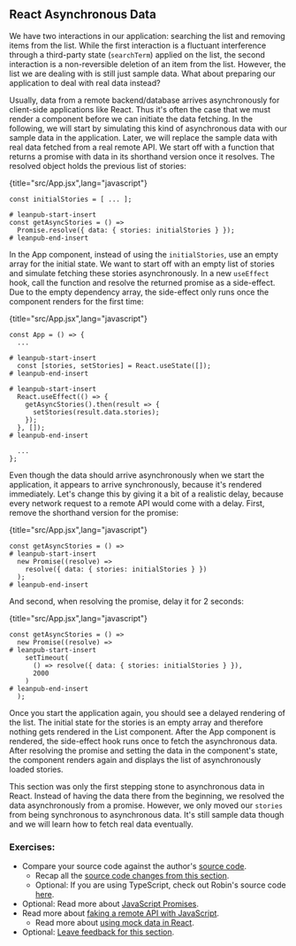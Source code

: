 ## React Asynchronous Data

We have two interactions in our application: searching the list and removing items from the list. While the first interaction is a fluctuant interference through a third-party state (`searchTerm`) applied on the list, the second interaction is a non-reversible deletion of an item from the list. However, the list we are dealing with is still just sample data. What about preparing our application to deal with real data instead?

Usually, data from a remote backend/database arrives asynchronously for client-side applications like React. Thus it's often the case that we must render a component before we can initiate the data fetching. In the following, we will start by simulating this kind of asynchronous data with our sample data in the application. Later, we will replace the sample data with real data fetched from a real remote API. We start off with a function that returns a promise with data in its shorthand version once it resolves. The resolved object holds the previous list of stories:

{title="src/App.jsx",lang="javascript"}
~~~~~~~
const initialStories = [ ... ];

# leanpub-start-insert
const getAsyncStories = () =>
  Promise.resolve({ data: { stories: initialStories } });
# leanpub-end-insert
~~~~~~~

In the App component, instead of using the `initialStories`, use an empty array for the initial state. We want to start off with an empty list of stories and simulate fetching these stories asynchronously. In a new `useEffect` hook, call the function and resolve the returned promise as a side-effect. Due to the empty dependency array, the side-effect only runs once the component renders for the first time:

{title="src/App.jsx",lang="javascript"}
~~~~~~~
const App = () => {
  ...

# leanpub-start-insert
  const [stories, setStories] = React.useState([]);
# leanpub-end-insert

# leanpub-start-insert
  React.useEffect(() => {
    getAsyncStories().then(result => {
      setStories(result.data.stories);
    });
  }, []);
# leanpub-end-insert

  ...
};
~~~~~~~

Even though the data should arrive asynchronously when we start the application, it appears to arrive synchronously, because it's rendered immediately. Let's change this by giving it a bit of a realistic delay, because every network request to a remote API would come with a delay. First, remove the shorthand version for the promise:

{title="src/App.jsx",lang="javascript"}
~~~~~~~
const getAsyncStories = () =>
# leanpub-start-insert
  new Promise((resolve) =>
    resolve({ data: { stories: initialStories } })
  );
# leanpub-end-insert
~~~~~~~

And second, when resolving the promise, delay it for 2 seconds:

{title="src/App.jsx",lang="javascript"}
~~~~~~~
const getAsyncStories = () =>
  new Promise((resolve) =>
# leanpub-start-insert
    setTimeout(
      () => resolve({ data: { stories: initialStories } }),
      2000
    )
# leanpub-end-insert
  );
~~~~~~~

Once you start the application again, you should see a delayed rendering of the list. The initial state for the stories is an empty array and therefore nothing gets rendered in the List component. After the App component is rendered, the side-effect hook runs once to fetch the asynchronous data. After resolving the promise and setting the data in the component's state, the component renders again and displays the list of asynchronously loaded stories.

This section was only the first stepping stone to asynchronous data in React. Instead of having the data there from the beginning, we resolved the data asynchronously from a promise. However, we only moved our `stories` from being synchronous to asynchronous data. It's still sample data though and we will learn how to fetch real data eventually.

### Exercises:

* Compare your source code against the author's [source code](https://bit.ly/3R2obLU).
  * Recap all the [source code changes from this section](https://bit.ly/3QXCOjq).
  * Optional: If you are using TypeScript, check out Robin's source code [here](https://bit.ly/3BNW79l).
* Optional: Read more about [JavaScript Promises](https://mzl.la/3aTGuQz).
* Read more about [faking a remote API with JavaScript](https://www.robinwieruch.de/javascript-fake-api/).
  * Read more about [using mock data in React](https://www.robinwieruch.de/react-mock-data/).
* Optional: [Leave feedback for this section](https://forms.gle/sfQcc477xmgGRLyB7).